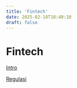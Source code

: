 ```yaml
---
title: 'Fintech'
date: 2025-02-18T18:40:10
draft: false
---
```


# Fintech

[Intro](Fintech%20165ecfcbaa4780109d43c53bc9aebff7/Intro%20165ecfcbaa478012b646f06931567f54.md)

[Regulasi](Fintech%20165ecfcbaa4780109d43c53bc9aebff7/Regulasi%20165ecfcbaa4780008361ef3dfee89307.md)
